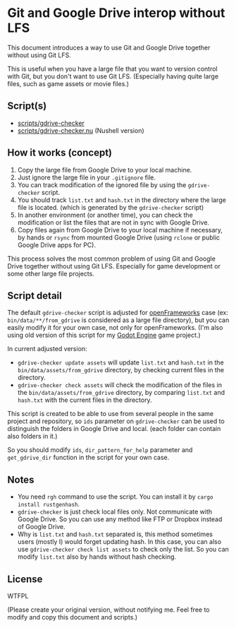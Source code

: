 # Git and Google Drive interop without LFS

This document introduces a way to use Git and Google Drive together without using Git LFS. 

This is useful when you have a large file that you want to version control with Git, but you don't want to use Git LFS. (Especially having quite large files, such as game assets or movie files.)

## Script(s)

- [scripts/gdrive-checker](scripts/gdrive-checker)
- [scripts/gdrive-checker.nu](scripts/gdrive-checker.nu) (Nushell version)

## How it works (concept)

1. Copy the large file from Google Drive to your local machine.
2. Just ignore the large file in your `.gitignore` file.
3. You can track modification of the ignored file by using the `gdrive-checker` script.
4. You should track `list.txt` and `hash.txt` in the directory where the large file is located. (which is generated by the `gdrive-checker` script)
5. In another environment (or another time), you can check the modification or list the files that are not in sync with Google Drive.
6. Copy files again from Google Drive to your local machine if necessary, by hands or `rsync` from mounted Google Drive (using `rclone` or public Google Drive apps for PC).

This process solves the most common problem of using Git and Google Drive together without using Git LFS. Especially for game development or some other large file projects.

## Script detail

The default `gdrive-checker` script is adjusted for [openFrameworks](https://openframeworks.cc/) case (ex: `bin/data/**/from_gdrive` is considered as a large file directory), but you can easily modify it for your own case, not only for openFrameworks. (I'm also using old version of this script for my [Godot Engine](https://godotengine.org/) game project.)

In current adjusted version:

- `gdrive-checker update assets` will update `list.txt` and `hash.txt` in the `bin/data/assets/from_gdrive` directory, by checking current files in the directory.
- `gdrive-checker check assets` will check the modification of the files in the `bin/data/assets/from_gdrive` directory, by comparing `list.txt` and `hash.txt` with the current files in the directory.

This script is created to be able to use from several people in the same project and repository, so `ids` parameter on `gdrive-checker` can be used to distinguish the folders in Google Drive and local. (each folder can contain also folders in it.)

So you should modify `ids`, `dir_pattern_for_help` parameter and `get_gdrive_dir` function in the script for your own case.

## Notes

- You need `rgh` command to use the script. You can install it by `cargo install rustgenhash`.
- `gdrive-checker` is just check local files only. Not communicate with Google Drive. So you can use any method like FTP or Dropbox instead of Google Drive.
- Why is `list.txt` and `hash.txt` separated is, this method sometimes users (mostly I) would forget updating hash. In this case, you can also use `gdrive-checker check list assets` to check only the list. So you can modify `list.txt` also by hands without hash checking.

## License

WTFPL

(Please create your original version, without notifying me. Feel free to modify and copy this document and scripts.)